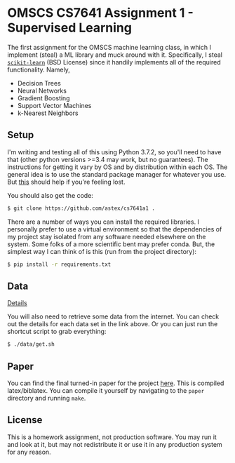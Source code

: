# OMSCS CS7641 Assignment 1 - Supervised Learning

The first assignment for the OMSCS machine learning class, in which I implement
(steal) a ML library and muck around with it. Specifically, I steal
[`scikit-learn`](https://scikit-learn.org/) (BSD License) since it handily
implements all of the required functionality. Namely,

- Decision Trees
- Neural Networks
- Gradient Boosting
- Support Vector Machines
- k-Nearest Neighbors

## Setup

I'm writing and testing all of this using Python 3.7.2, so you'll need to have
that (other python versions >=3.4 may work, but no guarantees). The
instructions for getting it vary by OS and by distribution within each OS. The
general idea is to use the standard package manager for whatever you use. But
[this](https://wiki.python.org/moin/BeginnersGuide) should help if you're
feeling lost.

You should also get the code:

```bash
$ git clone https://github.com/astex/cs7641a1 .
```

There are a number of ways you can install the required libraries.  I
personally prefer to use a virtual environment so that the dependencies of my
project stay isolated from any software needed elsewhere on the system. Some
folks of a more scientific bent may prefer conda. But, the simplest way I can
think of is this (run from the project directory):

```bash
$ pip install -r requirements.txt
```

## Data

[Details](data)

You will also need to retrieve some data from the internet. You can check out
the details for each data set in the link above. Or you can just run the
shortcut script to grab everything:

```bash
$ ./data/get.sh
```

## Paper

You can find the final turned-in paper for the project [here](paper/paper.pdf).
This is compiled latex/biblatex. You can compile it yourself by navigating to
the `paper` directory and running `make`.

## License

This is a homework assignment, not production software. You may run it and look
at it, but may not redistribute it or use it in any production system for any
reason.
